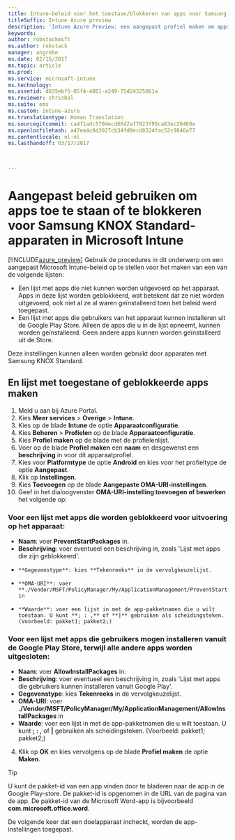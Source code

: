 ```yaml
---
title: Intune-beleid voor het toestaan/blokkeren van apps voor Samsung KNOX
titleSuffix: Intune Azure preview
description: 'Intune Azure Preview: een aangepast profiel maken om apps toe te staan of te blokkeren voor Samsung KNOX Standard-apparaten.'
keywords: 
author: robstackmsft
ms.author: robstack
manager: angrobe
ms.date: 02/15/2017
ms.topic: article
ms.prod: 
ms.service: microsoft-intune
ms.technology: 
ms.assetid: d035ebf5-85f4-4001-a249-75d24325061a
ms.reviewer: chrisbal
ms.suite: ems
ms.custom: intune-azure
ms.translationtype: Human Translation
ms.sourcegitcommit: ca4f1adc5704ecd66d2af7823f95ca63ec20469e
ms.openlocfilehash: a47ea4c8d3027cb34fd8ecd8324fac52c9846a77
ms.contentlocale: nl-nl
ms.lasthandoff: 03/17/2017



---
```

# <a name="use-custom-policies-to-allow-and-block-apps-for-samsung-knox-standard-devices-in-microsoft-intune"></a>Aangepast beleid gebruiken om apps toe te staan of te blokkeren voor Samsung KNOX Standard-apparaten in Microsoft Intune
[!INCLUDE[azure_preview](../includes/azure_preview.md)] Gebruik de procedures in dit onderwerp om een aangepast Microsoft Intune-beleid op te stellen voor het maken van een van de volgende lijsten:

- Een lijst met apps die niet kunnen worden uitgevoerd op het apparaat. Apps in deze lijst worden geblokkeerd, wat betekent dat ze niet worden uitgevoerd, ook niet al ze al waren geïnstalleerd toen het beleid werd toegepast.
- Een lijst met apps die gebruikers van het apparaat kunnen installeren uit de Google Play Store. Alleen de apps die u in de lijst opneemt, kunnen worden geïnstalleerd. Geen andere apps kunnen worden geïnstalleerd uit de Store.

Deze instellingen kunnen alleen worden gebruikt door apparaten met Samsung KNOX Standard.

## <a name="create-an-allowed-or-blocked-app-list"></a>En lijst met toegestane of geblokkeerde apps maken

1. Meld u aan bij Azure Portal.
2. Kies **Meer services** > **Overige** > **Intune**.
3. Kies op de blade **Intune** de optie **Apparaatconfiguratie**.
2. Kies **Beheren** > **Profielen** op de blade **Apparaatconfiguratie**.
2. Kies **Profiel maken** op de blade met de profielenlijst.
3. Voer op de blade **Profiel maken** een **naam** en desgewenst een **beschrijving** in voor dit apparaatprofiel.
2. Kies voor **Platformtype** de optie **Android** en kies voor het profieltype de optie **Aangepast**.
3. Klik op **Instellingen**.
3. Kies **Toevoegen** op de blade **Aangepaste OMA-URI-instellingen**.
4. Geef in het dialoogvenster **OMA-URI-instelling toevoegen of bewerken** het volgende op:

### <a name="for-a-list-of-apps-that-are-blocked-from-running-on-the-device"></a>Voor een lijst met apps die worden geblokkeerd voor uitvoering op het apparaat:

- **Naam**: voer **PreventStartPackages** in.
- **Beschrijving**: voer eventueel een beschrijving in, zoals 'Lijst met apps die zijn geblokkeerd'.
-     **Gegevenstype**: kies **Tekenreeks** in de vervolgkeuzelijst.
-     **OMA-URI**: voer **./Vendor/MSFT/PolicyManager/My/ApplicationManagement/PreventStartPackages** in
-     **Waarde**: voer een lijst in met de app-pakketnamen die u wilt toestaan. U kunt **; : ,** of **|** gebruiken als scheidingsteken. (Voorbeeld: pakket1; pakket2;)

### <a name="for-a-list-of-apps-that-users-are-allowed-to-install-from-the-google-play-store-while-excluding-all-other-apps"></a>Voor een lijst met apps die gebruikers mogen installeren vanuit de Google Play Store, terwijl alle andere apps worden uitgesloten:
- **Naam**: voer **AllowInstallPackages** in.
- **Beschrijving**: voer eventueel een beschrijving in, zoals 'Lijst met apps die gebruikers kunnen installeren vanuit Google Play'.
- **Gegevenstype**: kies **Tekenreeks** in de vervolgkeuzelijst.
- **OMA-URI**: voer **./Vendor/MSFT/PolicyManager/My/ApplicationManagement/AllowInstallPackages** in
- **Waarde**: voer een lijst in met de app-pakketnamen die u wilt toestaan. U kunt **; : ,** of **|** gebruiken als scheidingsteken. (Voorbeeld: pakket1; pakket2;)

4. Klik op **OK** en kies vervolgens op de blade **Profiel maken** de optie **Maken**.

>[!TIP]
> U kunt de pakket-id van een app vinden door te bladeren naar de app in de Google Play-store. De pakket-id is opgenomen in de URL van de pagina van de app. De pakket-id van de Microsoft Word-app is bijvoorbeeld **com.microsoft.office.word**.

De volgende keer dat een doelapparaat incheckt, worden de app-instellingen toegepast.


<!---## Assign the custom profile--->

